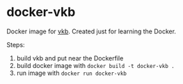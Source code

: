 # docker-vkb
Docker image for [vkb](https://github.com/gleb-kosteiko/vkb).
Created just for learning the Docker.


Steps:

1. build vkb and put near the Dockerfile
2. build docker image with ```docker build -t docker-vkb .```
3. run image with ```docker run docker-vkb```
